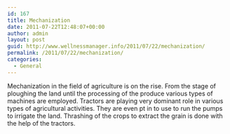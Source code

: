 ```yaml
---
id: 167
title: Mechanization
date: 2011-07-22T12:48:07+00:00
author: admin
layout: post
guid: http://www.wellnessmanager.info/2011/07/22/mechanization/
permalink: /2011/07/22/mechanization/
categories:
  - General
---
```

Mechanization in the field of agriculture is on the rise. From the stage of ploughing the land until the processing of the produce various types of machines are employed. Tractors are playing very dominant role in various types of agricultural activities. They are even pt in to use to run the pumps to irrigate the land. Thrashing of the crops to extract the grain is done with the help of the tractors.